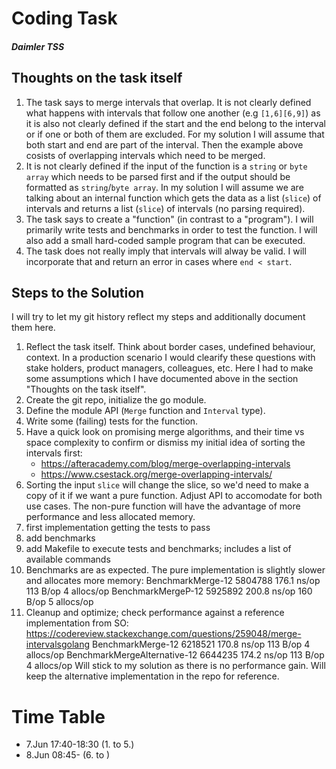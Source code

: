 # Coding Task
##### Daimler TSS

## Thoughts on the task itself
1) The task says to merge intervals that overlap. It is not clearly defined what happens with intervals that
   follow one another (e.g `[1,6][6,9]`) as it is also not clearly defined if the start and the end belong to the interval
   or if one or both of them are excluded. For my solution I will assume that both start and end are part of the interval.
   Then the example above cosists of overlapping intervals which need to be merged.
2) It is not clearly defined if the input of the function is a `string` or `byte array` which needs to be parsed first and
   if the output should be formatted as `string`/`byte array`. In my solution I will assume we are talking about an internal function
   which gets the data as a list (`slice`) of intervals and returns a list (`slice`) of intervals (no parsing required).
3) The task says to create a "function" (in contrast to a "program"). I will primarily write tests and benchmarks 
   in order to test the function. I will also add a small hard-coded sample program that can be executed.
4) The task does not really imply that intervals will alway be valid. I will incorporate that and return an error in 
   cases where `end < start`.

## Steps to the Solution
I will try to let my git history reflect my steps and additionally document them here.
1) Reflect the task itself. Think about border cases, undefined behaviour, context. In a production scenario I would
   clearify these questions with stake holders, product managers, colleagues, etc. Here I had to make some assumptions
   which I have documented above in the section "Thoughts on the task itself".
2) Create the git repo, initialize the go module.
3) Define the module API (`Merge` function and `Interval` type).
4) Write some (failing) tests for the function.
5) Have a quick look on promising merge algorithms, and their time vs space complexity to confirm or dismiss my initial 
   idea of sorting the intervals first:
   - https://afteracademy.com/blog/merge-overlapping-intervals
   - https://www.csestack.org/merge-overlapping-intervals/
6) Sorting the input `slice` will change the slice, so we'd need to make a copy of it if we want a pure function. Adjust
   API to accomodate for both use cases. The non-pure function will have the advantage of more performance and less allocated
   memory.
7) first implementation getting the tests to pass
8) add benchmarks
9) add Makefile to execute tests and benchmarks; includes a list of available commands
10) Benchmarks are as expected. The pure implementation is slightly slower and allocates more memory:
    BenchmarkMerge-12     	 5804788	       176.1 ns/op	     113 B/op	       4 allocs/op
    BenchmarkMergeP-12    	 5925892	       200.8 ns/op	     160 B/op	       5 allocs/op
11) Cleanup and optimize; check performance against a reference implementation from SO: https://codereview.stackexchange.com/questions/259048/merge-intervalsgolang
    BenchmarkMerge-12               	 6218521	       170.8 ns/op	     113 B/op	       4 allocs/op
    BenchmarkMergeAlternative-12    	 6644235	       174.2 ns/op	     113 B/op	       4 allocs/op
    Will stick to my solution as there is no performance gain. Will keep the alternative implementation in the repo for reference.


# Time Table
- 7.Jun 17:40-18:30 (1. to 5.)
- 8.Jun 08:45- (6. to )
